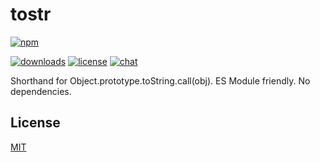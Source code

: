 # tostr

[![npm][npm-img]][npm-url]
<!-- [![build][build-img]][build-url] -->
<!-- [![dependencies][dependencies-img]][dependencies-url] -->
[![downloads][downloads-img]][downloads-url]
[![license][license-img]][license-url]
[![chat][chat-img]][chat-url]

Shorthand for Object.prototype.toString.call(obj). ES Module
friendly. No dependencies.

## License
[MIT][license-url]

[build-img]:        https://img.shields.io/travis/zeekay/tostr.svg
[build-url]:        https://travis-ci.org/zeekay/tostr
[chat-img]:         https://badges.gitter.im/join-chat.svg
[chat-url]:         https://gitter.im/zeekay/hi
[coverage-img]:     https://coveralls.io/repos/zeekay/tostr/badge.svg?branch=master&service=github
[coverage-url]:     https://coveralls.io/github/zeekay/tostr?branch=master
[dependencies-img]: https://david-dm.org/zeekay/tostr.svg
[dependencies-url]: https://david-dm.org/zeekay/tostr
[downloads-img]:    https://img.shields.io/npm/dm/tostr.svg
[downloads-url]:    http://badge.fury.io/js/tostr
[license-img]:      https://img.shields.io/npm/l/tostr.svg
[license-url]:      https://github.com/zeekay/tostr/blob/master/LICENSE
[npm-img]:          https://img.shields.io/npm/v/tostr.svg
[npm-url]:          https://www.npmjs.com/package/tostr
